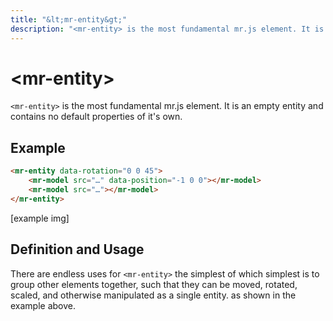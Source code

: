 ```yaml
---
title: "&lt;mr-entity&gt;"
description: "<mr-entity> is the most fundamental mr.js element. It is an empty entity and contains no default properties of it's own."
---
```

# &lt;mr-entity&gt;

`<mr-entity>` is the most fundamental mr.js element. It is an empty entity and contains no default properties of it's own. 

## Example

```html
<mr-entity data-rotation="0 0 45">
    <mr-model src="…" data-position="-1 0 0"></mr-model>
    <mr-model src="…"></mr-model>
</mr-entity>
```

\[example img\]

## Definition and Usage

There are endless uses for `<mr-entity>` the simplest of which simplest is to group other elements together, such that they can be moved, rotated, scaled, and otherwise manipulated as a single entity. as shown in the example above.